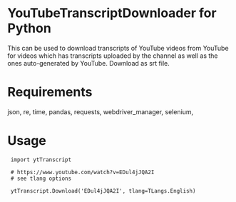 # YouTubeTranscriptDownloader for Python
This can be used to download transcripts of YouTube videos from YouTube for videos which has transcripts uploaded by the channel as well as the ones auto-generated by YouTube.
Download as srt file.

# Requirements
 json,
 re,
 time,
 pandas,
 requests,
 webdriver_manager,
 selenium,
 
 # Usage
 ```
  import ytTranscript
  
  # https://www.youtube.com/watch?v=EDul4jJQA2I
  # see tlang options
  
  ytTranscript.Download('EDul4jJQA2I', tlang=TLangs.English)
 
 ```

